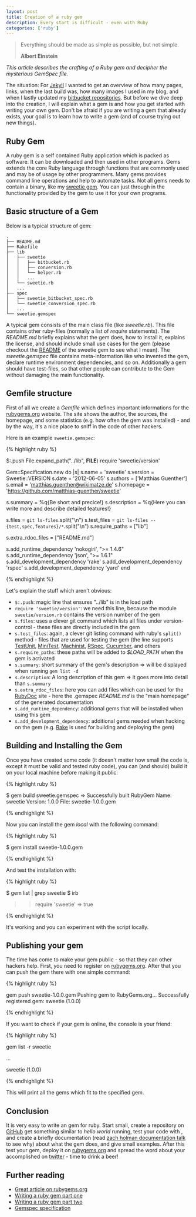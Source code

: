 ```yaml
---
layout: post
title: Creation of a ruby gem
description: Every start is difficult - even with Ruby
categories: ['ruby']
---
```


<blockquote>
  <p>Everything should be made as simple as possible, but not simple.</p>
  <strong>Albert Einstein</strong>
</blockquote>

*This article describes the crafting of a Ruby gem and decipher the mysterious GemSpec file.*


The situation: For [Jekyll](http://jekyllrb.com/) I wanted to get an overview of how many pages, links, when the last
build was, how many images I used in my blog, and when I lastly updated my
[bitbucket repositories](https://bitbucket.org/wikimatze/). But before we dive deep into the creation, I will explain
what a gem is and how you get started with writing your own gem. Don't be afraid if you are writing a gem that already
exists, your goal is to learn how to write a gem (and of course trying out new things).


## Ruby Gem

A ruby gem is a self contained Ruby application which is packed as software. It can be downloaded and then used in other
programs.  Gems extends the core Ruby language through functions that are commonly used and may be of usage by other
programmers. Many gems provides command line operations and help to automate tasks. Not all gems needs to contain a
binary, like my [sweetie gem](https://github.com/matthias-guenther/sweetie). You can just through in the functionality
provided by the gem to use it for your own programs.


## Basic structure of a Gem

Below is a typical structure of gem:


    .
    ├── README.md
    ├── Rakefile
    ├── lib
    │   ├── sweetie
    │   │   ├── bitbucket.rb
    │   │   ├── conversion.rb
    │   │   └── helper.rb
    │   │   ...
    │   └── sweetie.rb
    │   ...
    ├── spec
    │   ├── sweetie_bitbucket_spec.rb
    │   └── sweetie_conversion_spec.rb
    │   ...
    └── sweetie.gemspec


A typical gem consists of the main class file (like *sweetie.rb*). This file contains other ruby-files (normally a list
of *require* statements). The *README.md* briefly explains what the gem does, how to install it, explains the license,
and should include small use cases for the gem (please checkout the
[README](https://github.com/matthias-guenther/sweetie/blob/master/README.md) of the sweetie gem to see what I mean). The
*sweetie.gemspec* file contains meta-information like who invented the gem, declare runtime environment dependencies,
and so on.  Additionally a gem should have test-files, so that other people can contribute to the Gem without damaging
the main functionality.


## Gemfile structure

First of all we create a *Gemfile* which defines important informations for the [rubygems.org](http://rubygems.org/)
website. The site shows the author, the sources, the homepage, and some statistics (e.g. how often the gem was
installed) - and by the way, it's a nice place to sniff in the code of other hackers.


Here is an example `sweetie.gemspec`:


{% highlight ruby %}

$:.push File.expand_path("../lib", __FILE__)
require 'sweetie/version'

Gem::Specification.new do |s|
  s.name             = 'sweetie'
  s.version          = Sweetie::VERSION
  s.date             = '2012-06-05'
  s.authors          = ['Matthias Guenther']
  s.email            = 'matthias.guenther@wikimatze.de'
  s.homepage         = 'https://github.com/matthias-guenther/sweetie'

  s.summary          = %q{Be short and precice!}
  s.description      = %q{Here you can write more and describe detailed features!}

  s.files            = `git ls-files`.split("\n")
  s.test_files       = `git ls-files -- {test,spec,features}/*`.split("\n")
  s.require_paths    = ["lib"]

  s.extra_rdoc_files = ["README.md"]

  s.add_runtime_dependency 'nokogiri', ">= 1.4.6"
  s.add_runtime_dependency 'json', ">= 1.6.1"
  s.add_development_dependency 'rake'
  s.add_development_dependency 'rspec'
  s.add_development_dependency 'yard'
end

{% endhighlight %}


Let's explain the stuff which aren't obvious:


- `$:.push`: magic line that ensures "../lib" is in the load path
- `require 'sweetie/version'`: we need this line, because the module `sweetie/version.rb` contains the version number of
  the gem
- `s.files`: uses a clever git command which lists all files under version-control - these files are directly included
  in the gem
- `s.test_files`: again, a clever git listing command with ruby's `split()` method - files that are used for testing the
  gem (the line supports [TestUnit](https://github.com/test-unit/test-unit),
  [MiniTest](https://github.com/seattlerb/minitest), [Machinist](https://github.com/notahat/machinist),
  [RSpec](https://github.com/rspec/rspec), [Cucumber](http://cukes.info/), and others
- `s.require_paths`: these paths will be added to *$LOAD_PATH* when the gem is activated
- `s.summary`: short summary of the gem's description => will be displayed when running `gem list -d`
- `s.description`: A long description of this gem => it goes more into detail than `s.summary`
- `s.extra_rdoc_files`: here you can add files which can be used for the [RubyDoc](http://rubydoc.info) site - here the
  .gemspec *README.md* is the "main homepage" of the generated documentation
- `s.add_runtime_dependency`: additional gems that will be installed when using this gem
- `s.add_development_dependency`: additional gems needed when hacking on the gem (e.g.
  [Rake](http://en.wikipedia.org/wiki/Rake_%28software%29) is used for building and deploying the gem)


## Building and Installing the Gem

Once you have created some code (it doesn't matter how small the code is, except it must be valid and tested ruby code),
you can (and should) build it on your local machine before making it public:


{% highlight ruby %}

$ gem build sweetie.gemspec
=> Successfully built RubyGem
  Name: sweetie
  Version: 1.0.0
  File: sweetie-1.0.0.gem

{% endhighlight %}


Now you can install the gem *local* with the following command:


{% highlight ruby %}

$ gem install sweetie-1.0.0.gem

{% endhighlight %}


And test the installation with:


{% highlight ruby %}

$ gem list | grep sweetie
$ irb
>> require 'sweetie'
=> true

{% endhighlight %}


It's working and you can experiment with the script locally.


## Publishing your gem

The time has come to make your gem public - so that they can other hackers help. First, you need to register on
[rubygems.org](http://rubygems.org/). After that you can push the gem there with one simple command:


{% highlight ruby %}

gem push sweetie-1.0.0.gem
Pushing gem to RubyGems.org...
Successfully registered gem: sweetie (1.0.0)

{% endhighlight %}


If you want to check if your gem is online, the console is your friend:


{% highlight ruby %}

gem list -r sweetie

...

sweetie (1.0.0)

{% endhighlight %}


This will print all the gems which fit to the specified gem.


## Conclusion


It is very easy to write an gem for ruby. Start small, create a repository on [GitHub](https://github.com/) get
something similar to *hello world* running, test your code with , and create a briefly documentation
(read [zach holman documentation talk](http://zachholman.com/posts/documentation/) to see why) about what the gem does,
and give small examples. After this test your gem, deploy it on [rubygems.org](http://rubygems.org/) and spread the word
about your accomplished on [twitter](http://www.twitter.com/) - time to drink a beer!


## Further reading

- [Great article on rubygems.org](http://guides.rubygems.org/make-your-own-gem/)
- [Writing a ruby gem part one](http://rakeroutes.com/blog/lets-write-a-gem-part-one/)
- [Writing a ruby gem part two](http://rakeroutes.com/blog/lets-write-a-gem-part-two/)
- [Gemspec specification](http://guides.rubygems.org/specification-reference/)

